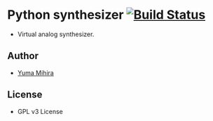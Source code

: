 # Python synthesizer [![Build Status](https://travis-ci.org/yuma-m/synthesizer.svg?branch=master)](https://travis-ci.org/yuma-m/synthesizer)

- Virtual analog synthesizer. 


## Author
- [Yuma Mihira](http://yurax2.com/)

## License

- GPL v3 License

